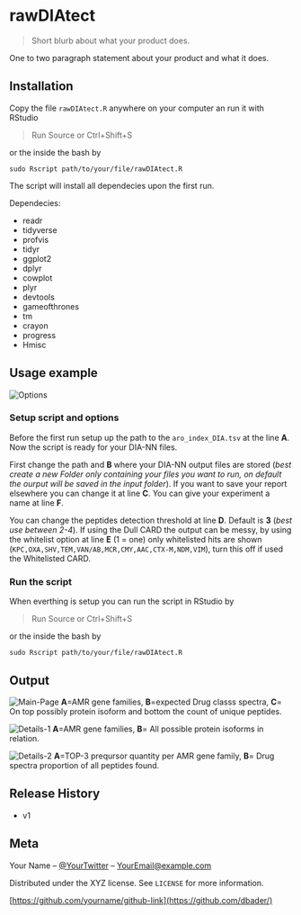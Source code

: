 # rawDIAtect

> Short blurb about what your product does.

One to two paragraph statement about your product and what it does.

## Installation

Copy the file ``rawDIAtect.R`` anywhere on your computer an run it with RStudio 
> Run Source or Ctrl+Shift+S
 
 or the inside the bash by 
```
sudo Rscript path/to/your/file/rawDIAtect.R
```
The script will install all dependecies upon the first run.

Dependecies:
 - readr
 - tidyverse
 - profvis
 - tidyr
 - ggplot2
 - dplyr
 - cowplot
 - plyr
 - devtools
 - gameofthrones
 - tm
 - crayon
 - progress
 - Hmisc

## Usage example

![Options](https://imgur.com/8STvKgY)

### Setup script and options
Before the first run setup up the path to the ``aro_index_DIA.tsv``  at the line **A**. Now the script is ready for your DIA-NN files. 

First change the path and **B** where your DIA-NN output files are stored (*best create a new Folder only containing your files you want to run, on default the ourput will be saved in the input folder*). If you want to save your report elsewhere you can change it at line **C**. You can give your experiment a name at line **F**.

You can change the peptides detection threshold at line **D**. Default is **3** (*best use between 2-4*). If using the Dull CARD the output can be messy, by using the whitelist option at line **E** (1 = one) only whitelisted hits are shown (``KPC,OXA,SHV,TEM,VAN/AB,MCR,CMY,AAC,CTX-M,NDM,VIM``), turn this off if used the Whitelisted CARD.

### Run the script
When everthing is setup you can run the script in RStudio by 
> Run Source or Ctrl+Shift+S

or the inside the bash by 
```
sudo Rscript path/to/your/file/rawDIAtect.R
```
## Output

![Main-Page](https://imgur.com/8TnjcVx)
**A**=AMR gene families, **B**=expected Drug classs spectra, **C**= On top possibly protein isoform and bottom the count of unique peptides.

![Details-1](https://imgur.com/KSg2NP8)
**A**=AMR gene families, **B**= All possible protein isoforms in relation.

![Details-2](https://imgur.com/8v6JMsO)
**A**=TOP-3 preqursor quantity per AMR gene family, **B**= Drug spectra proportion of all peptides found.


## Release History

* v1

## Meta

Your Name – [@YourTwitter](https://twitter.com/dbader_org) – YourEmail@example.com

Distributed under the XYZ license. See ``LICENSE`` for more information.

[https://github.com/yourname/github-link](https://github.com/dbader/)
